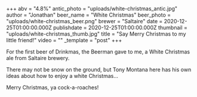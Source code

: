 +++
abv = "4.8%"
antic_photo = "uploads/white-christmas_antic.jpg"
author = "Jonathan"
beer_name = "White Christmas"
beer_photo = "uploads/white-christmas_beer.png"
brewer = "Saltaire"
date = 2020-12-25T01:00:00.000Z
publishdate = 2020-12-25T01:00:00.000Z
thumbnail = "uploads/white-christmas_thumb.jpg"
title = "Say Merry Christmas to my little friend!"
video = ""
_template = "post"
+++

For the first beer of Drinkmas, the Beerman gave to me, a White Christmas ale from Saltaire brewery.

There may not be snow on the ground, but Tony Montana here has his own ideas about how to enjoy a white Christmas...

Merry Christmas, ya cock-a-roaches!
